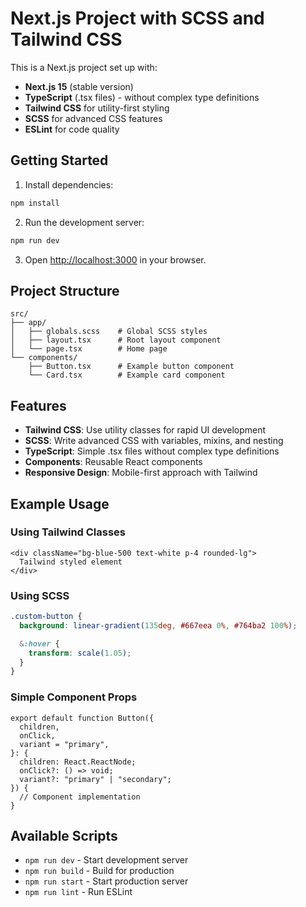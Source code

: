 # Next.js Project with SCSS and Tailwind CSS

This is a Next.js project set up with:

- **Next.js 15** (stable version)
- **TypeScript** (.tsx files) - without complex type definitions
- **Tailwind CSS** for utility-first styling
- **SCSS** for advanced CSS features
- **ESLint** for code quality

## Getting Started

1. Install dependencies:

```bash
npm install
```

2. Run the development server:

```bash
npm run dev
```

3. Open [http://localhost:3000](http://localhost:3000) in your browser.

## Project Structure

```
src/
├── app/
│   ├── globals.scss    # Global SCSS styles
│   ├── layout.tsx      # Root layout component
│   └── page.tsx        # Home page
└── components/
    ├── Button.tsx      # Example button component
    └── Card.tsx        # Example card component
```

## Features

- **Tailwind CSS**: Use utility classes for rapid UI development
- **SCSS**: Write advanced CSS with variables, mixins, and nesting
- **TypeScript**: Simple .tsx files without complex type definitions
- **Components**: Reusable React components
- **Responsive Design**: Mobile-first approach with Tailwind

## Example Usage

### Using Tailwind Classes

```tsx
<div className="bg-blue-500 text-white p-4 rounded-lg">
  Tailwind styled element
</div>
```

### Using SCSS

```scss
.custom-button {
  background: linear-gradient(135deg, #667eea 0%, #764ba2 100%);

  &:hover {
    transform: scale(1.05);
  }
}
```

### Simple Component Props

```tsx
export default function Button({
  children,
  onClick,
  variant = "primary",
}: {
  children: React.ReactNode;
  onClick?: () => void;
  variant?: "primary" | "secondary";
}) {
  // Component implementation
}
```

## Available Scripts

- `npm run dev` - Start development server
- `npm run build` - Build for production
- `npm run start` - Start production server
- `npm run lint` - Run ESLint

